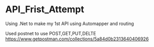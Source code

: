 # API_Frist_Attempt
Using .Net to make my 1st API using Automapper and routing


Used postnet to use POST,GET,PUT,DELTE
https://www.getpostman.com/collections/5a84d0b2313640406926
